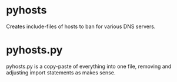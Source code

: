 # pyhosts
Creates include-files of hosts to ban for various DNS servers.

# pyhosts.py
pyhosts.py is a copy-paste of everything into one file, removing and adjusting import statements as makes sense.
